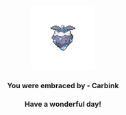 <p align="center">
    <img src="https://raw.githubusercontent.com/PokeAPI/sprites/master/sprites/pokemon/703.png" width="150" height="150">
</p>
<h3 align="center">You were embraced by - <b>Carbink</b></h3>
<h3 align="center">Have a wonderful day!</h3>
